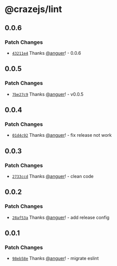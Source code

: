 # @crazejs/lint

## 0.0.6

### Patch Changes

- [`43211e4`](https://github.com/crazejs/crazejs/commit/43211e435b6d1e6402fe23f3dfc76925b284bc93) Thanks [@anguer](https://github.com/anguer)! - 0.0.6

## 0.0.5

### Patch Changes

- [`7be27c9`](https://github.com/crazejs/crazejs/commit/7be27c917bb93380fd6708bb3e2c808f3cce9335) Thanks [@anguer](https://github.com/anguer)! - v0.0.5

## 0.0.4

### Patch Changes

- [`01d4c92`](https://github.com/crazejs/crazejs/commit/01d4c92b8741644ea7d0872f7ff87ba11070383c) Thanks [@anguer](https://github.com/anguer)! - fix release not work

## 0.0.3

### Patch Changes

- [`2733ccd`](https://github.com/crazejs/crazejs/commit/2733ccd58366e49aeff08720af3d381f4f7d9ae0) Thanks [@anguer](https://github.com/anguer)! - clean code

## 0.0.2

### Patch Changes

- [`28af53a`](https://github.com/crazejs/crazejs/commit/28af53a5458d07acb89ba69cbae20fdbd55614b0) Thanks [@anguer](https://github.com/anguer)! - add release config

## 0.0.1

### Patch Changes

- [`98eb58e`](https://github.com/crazejs/crazejs/commit/98eb58eb678ac3b315081849e750783a262f90e2) Thanks [@anguer](https://github.com/anguer)! - migrate eslint
